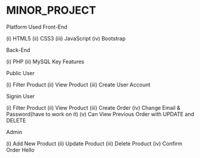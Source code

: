 # MINOR_PROJECT
Platform Used
Front-End

(i) HTML5
(ii) CSS3
(iii) JavaScript
(iv) Bootstrap

Back-End

(i) PHP
(ii) MySQL
Key Features


Public User

(i) Filter Product
(ii) View Product
(iii) Create User Account

Signin User

(i) Filter Product
(ii) View Product
(iii) Create Order
(iv) Change Email & Password(have to work on it)
(v) Can View Previous Order with UPDATE and DELETE

Admin

(i) Add New Product
(ii) Update Product
(iii) Delete Product
(iv) Confirm Order 
Hello